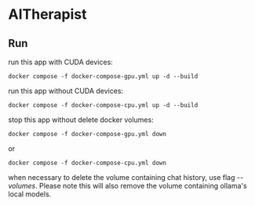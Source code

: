 # AITherapist

<!-- ## Setup

`pip install -r requirements.txt`

To use local models, you need to [download Ollama from here](https://ollama.com/download). After this, run

`ollama run llama2`

All of your local models are automatically served on `localhost:11434`. Run `ollama run <name-of-model>` to start interacting via the command line directly.


## Run

`streamlit run main.py` -->

## Run
run this app with CUDA devices:
```
docker compose -f docker-compose-gpu.yml up -d --build
```

run this app without CUDA devices:
```
docker compose -f docker-compose-cpu.yml up -d --build
```
stop this app without delete docker volumes:
```
docker compose -f docker-compose-gpu.yml down
```
or
```
docker compose -f docker-compose-cpu.yml down
```
when necessary to delete the volume containing chat history, use flag *--volumes*. Please note this will also remove the volume containing ollama's local models.
